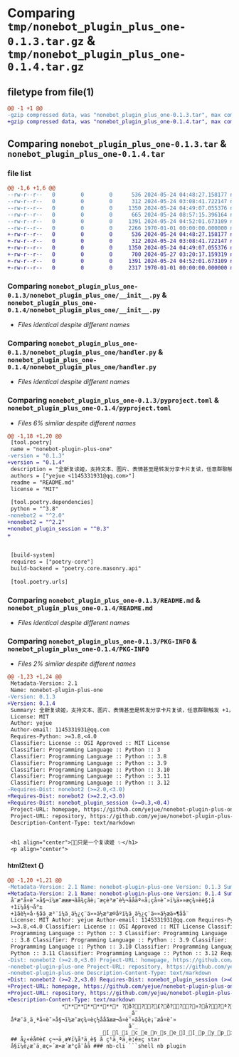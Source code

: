 # Comparing `tmp/nonebot_plugin_plus_one-0.1.3.tar.gz` & `tmp/nonebot_plugin_plus_one-0.1.4.tar.gz`

## filetype from file(1)

```diff
@@ -1 +1 @@
-gzip compressed data, was "nonebot_plugin_plus_one-0.1.3.tar", max compression
+gzip compressed data, was "nonebot_plugin_plus_one-0.1.4.tar", max compression
```

## Comparing `nonebot_plugin_plus_one-0.1.3.tar` & `nonebot_plugin_plus_one-0.1.4.tar`

### file list

```diff
@@ -1,6 +1,6 @@
--rw-r--r--   0        0        0      536 2024-05-24 04:48:27.158177 nonebot_plugin_plus_one-0.1.3/nonebot_plugin_plus_one/__init__.py
--rw-r--r--   0        0        0      312 2024-05-24 03:08:41.722147 nonebot_plugin_plus_one-0.1.3/nonebot_plugin_plus_one/config.py
--rw-r--r--   0        0        0     1350 2024-05-24 04:49:07.055376 nonebot_plugin_plus_one-0.1.3/nonebot_plugin_plus_one/handler.py
--rw-r--r--   0        0        0      665 2024-05-24 08:57:15.396164 nonebot_plugin_plus_one-0.1.3/pyproject.toml
--rw-r--r--   0        0        0     1391 2024-05-24 04:52:01.673109 nonebot_plugin_plus_one-0.1.3/README.md
--rw-r--r--   0        0        0     2266 1970-01-01 00:00:00.000000 nonebot_plugin_plus_one-0.1.3/PKG-INFO
+-rw-r--r--   0        0        0      536 2024-05-24 04:48:27.158177 nonebot_plugin_plus_one-0.1.4/nonebot_plugin_plus_one/__init__.py
+-rw-r--r--   0        0        0      312 2024-05-24 03:08:41.722147 nonebot_plugin_plus_one-0.1.4/nonebot_plugin_plus_one/config.py
+-rw-r--r--   0        0        0     1350 2024-05-24 04:49:07.055376 nonebot_plugin_plus_one-0.1.4/nonebot_plugin_plus_one/handler.py
+-rw-r--r--   0        0        0      700 2024-05-27 03:20:17.159319 nonebot_plugin_plus_one-0.1.4/pyproject.toml
+-rw-r--r--   0        0        0     1391 2024-05-24 04:52:01.673109 nonebot_plugin_plus_one-0.1.4/README.md
+-rw-r--r--   0        0        0     2317 1970-01-01 00:00:00.000000 nonebot_plugin_plus_one-0.1.4/PKG-INFO
```

### Comparing `nonebot_plugin_plus_one-0.1.3/nonebot_plugin_plus_one/__init__.py` & `nonebot_plugin_plus_one-0.1.4/nonebot_plugin_plus_one/__init__.py`

 * *Files identical despite different names*

### Comparing `nonebot_plugin_plus_one-0.1.3/nonebot_plugin_plus_one/handler.py` & `nonebot_plugin_plus_one-0.1.4/nonebot_plugin_plus_one/handler.py`

 * *Files identical despite different names*

### Comparing `nonebot_plugin_plus_one-0.1.3/pyproject.toml` & `nonebot_plugin_plus_one-0.1.4/pyproject.toml`

 * *Files 6% similar despite different names*

```diff
@@ -1,18 +1,20 @@
 [tool.poetry]
 name = "nonebot-plugin-plus-one"
-version = "0.1.3"
+version = "0.1.4"
 description = "全新复读姬，支持文本、图片、表情甚至是转发分享卡片复读，任意群聊触发 +1，姬就 +1。轻巧、专注，不使用任何数据库，不使用任何文件存储"
 authors = ["yejue <1145331931@qq.com>"]
 readme = "README.md"
 license = "MIT"
 
 [tool.poetry.dependencies]
 python = "^3.8"
-nonebot2 = "^2.0"
+nonebot2 = "^2.2"
+nonebot_plugin_session = "^0.3"
+
 
 
 [build-system]
 requires = ["poetry-core"]
 build-backend = "poetry.core.masonry.api"
 
 [tool.poetry.urls]
```

### Comparing `nonebot_plugin_plus_one-0.1.3/README.md` & `nonebot_plugin_plus_one-0.1.4/README.md`

 * *Files identical despite different names*

### Comparing `nonebot_plugin_plus_one-0.1.3/PKG-INFO` & `nonebot_plugin_plus_one-0.1.4/PKG-INFO`

 * *Files 2% similar despite different names*

```diff
@@ -1,23 +1,24 @@
 Metadata-Version: 2.1
 Name: nonebot-plugin-plus-one
-Version: 0.1.3
+Version: 0.1.4
 Summary: 全新复读姬，支持文本、图片、表情甚至是转发分享卡片复读，任意群聊触发 +1，姬就 +1。轻巧、专注，不使用任何数据库，不使用任何文件存储
 License: MIT
 Author: yejue
 Author-email: 1145331931@qq.com
 Requires-Python: >=3.8,<4.0
 Classifier: License :: OSI Approved :: MIT License
 Classifier: Programming Language :: Python :: 3
 Classifier: Programming Language :: Python :: 3.8
 Classifier: Programming Language :: Python :: 3.9
 Classifier: Programming Language :: Python :: 3.10
 Classifier: Programming Language :: Python :: 3.11
 Classifier: Programming Language :: Python :: 3.12
-Requires-Dist: nonebot2 (>=2.0,<3.0)
+Requires-Dist: nonebot2 (>=2.2,<3.0)
+Requires-Dist: nonebot_plugin_session (>=0.3,<0.4)
 Project-URL: homepage, https://github.com/yejue/nonebot-plugin-plus-one
 Project-URL: repository, https://github.com/yejue/nonebot-plugin-plus-one
 Description-Content-Type: text/markdown
 
 
 <h1 align="center">🐣🐤只是一个复读姬 ✨</h1>
 <p align="center">
```

#### html2text {}

```diff
@@ -1,20 +1,21 @@
-Metadata-Version: 2.1 Name: nonebot-plugin-plus-one Version: 0.1.3 Summary:
+Metadata-Version: 2.1 Name: nonebot-plugin-plus-one Version: 0.1.4 Summary:
 å¨æ°å¤è¯»å§¬ï¼æ¯æææ¬ãå¾çãè¡¨æçè³æ¯è½¬ååäº«å¡çå¤è¯»ï¼ä»»æç¾¤èè§¦å
 +1ï¼å§¬å°±
 +1ãè½»å·§ãä¸æ³¨ï¼ä¸ä½¿ç¨ä»»ä½æ°æ®åºï¼ä¸ä½¿ç¨ä»»ä½æä»¶å­å¨
 License: MIT Author: yejue Author-email: 1145331931@qq.com Requires-Python:
 >=3.8,<4.0 Classifier: License :: OSI Approved :: MIT License Classifier:
 Programming Language :: Python :: 3 Classifier: Programming Language :: Python
 :: 3.8 Classifier: Programming Language :: Python :: 3.9 Classifier:
 Programming Language :: Python :: 3.10 Classifier: Programming Language ::
 Python :: 3.11 Classifier: Programming Language :: Python :: 3.12 Requires-
-Dist: nonebot2 (>=2.0,<3.0) Project-URL: homepage, https://github.com/yejue/
-nonebot-plugin-plus-one Project-URL: repository, https://github.com/yejue/
-nonebot-plugin-plus-one Description-Content-Type: text/markdown
+Dist: nonebot2 (>=2.2,<3.0) Requires-Dist: nonebot_plugin_session (>=0.3,<0.4)
+Project-URL: homepage, https://github.com/yejue/nonebot-plugin-plus-one
+Project-URL: repository, https://github.com/yejue/nonebot-plugin-plus-one
+Description-Content-Type: text/markdown
                 ************ ?ð???£?ð???¤?å??ª?æ??¯?ä?¸??ä?¸?ª?å?¤??è?¯?»?å?§?¬ ?â??¨ ************
                                      _â¨
 åªæ¯ä¸ä¸ªå¤è¯»å§¬ï¼æ¯æç¾¤èç½ååãææ¬å¤è¯»ãå¾çè¡¨æå¤è¯»
                                      â¨_
                             _[_l_i_c_e_n_s_e_]_[_p_y_p_i_][python]
 ## å¿«éå®è£ ç¬¬ä¸æ­¥ï¼å³ä¸è§ â ç¹ä¸ªä¸è¦é±ç star
 å§ï¼è¿æ¯ä¸æ­ç»´æ¤æ´æ°çå¨åã ### nb-cli ```shell nb plugin
```

